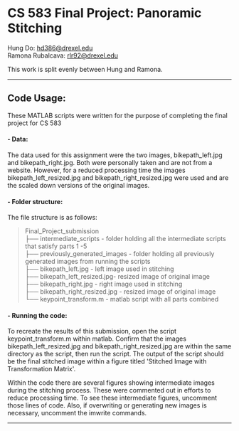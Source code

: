 # CS 583 Final Project: Panoramic Stitching

Hung Do: <hd386@drexel.edu> <br>
Ramona Rubalcava: <rlr92@drexel.edu> <br>

This work is split evenly between Hung and Ramona.

---
## Code Usage:

These MATLAB scripts were written for the purpose of completing the final project for CS 583

#### - Data:

The data used for this assignment were the two images, bikepath_left.jpg and bikepath_right.jpg. Both were personally taken and are not from a website. However, for a reduced processing time the images bikepath_left_resized.jpg and bikepath_right_resized.jpg were used and are the scaled down versions of the original images. 

#### - Folder structure:

The file structure is as follows:

> Final_Project_submission <br>
> ├── intermediate_scripts - folder holding all the intermediate scripts that satisfy parts 1 -5 <br>
> ├── previously_generated_images - folder holding all previously generated images from running the scripts <br>
> ├── bikepath_left.jpg - left image used in stitching <br>
> ├── bikepath_left_resized.jpg- resized image of original image <br>
> ├── bikepath_right.jpg - right image used in stitching <br>
> ├── bikepath_right_resized.jpg - resized image of original image <br>
> └── keypoint_transform.m - matlab script with all parts combined<br>

#### - Running the code:

To recreate the results of this submission, open the script keypoint_transform.m within matlab. Confirm that the images bikepath_left_resized.jpg and bikepath_right_resized.jpg are within the same directory as the script, then run the script. The output of the script should be the final stitched image within a figure titled 'Stitched Image with Transformation Matrix'. 

Within the code there are several figures showing intermediate images during the stitching process. These were commented out in efforts to reduce processing time. To see these intermediate figures, uncomment those lines of code. Also, if overwriting or generating new images is necessary, uncomment the imwrite commands. 

---
